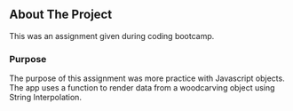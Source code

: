 ## About The Project
This was an assignment given during coding bootcamp.

### Purpose
The purpose of this assignment was more practice with Javascript objects. The app uses a function to render data from a woodcarving object using String Interpolation.
